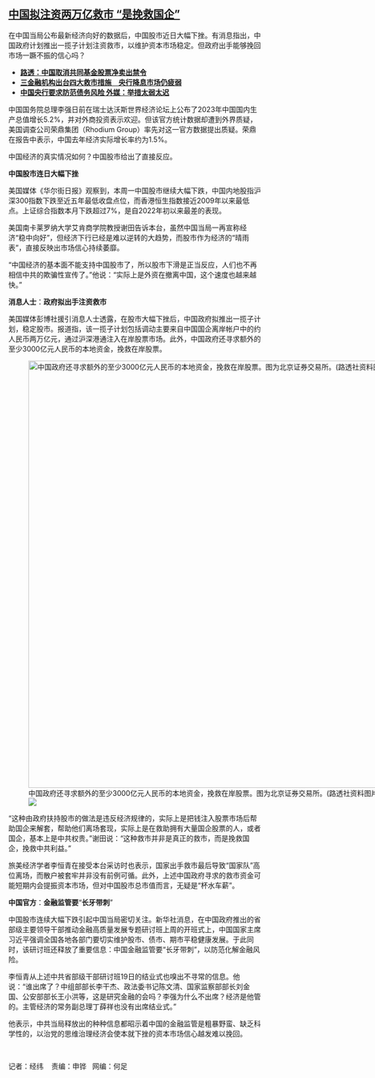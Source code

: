 <!--1706036613000-->
[中国拟注资两万亿救市    “是挽救国企”](https://www.rfa.org/mandarin/yataibaodao/jingmao/jw-01232024092201.html)
------

<p>在中国当局公布最新经济向好的数据后，中国股市近日大幅下挫。有消息指出，中国政府计划推出一揽子计划注资救市，以维护资本市场稳定。但政府出手能够挽回市场一蹶不振的信心吗？</p><ul><li><strong><a href="https://www.rfa.org/mandarin/Xinwen/4-01082024112645.html">路透：中国取消共同基金股票净卖出禁令</a></strong></li><li><strong><a class="state-published" href="https://www.rfa.org/mandarin/yataibaodao/jingmao/gt1-08212023044027.html">三金融机构出台四大救市措施　央行降息市场仍疲弱</a></strong></li><li><strong><a class="state-published" href="https://www.rfa.org/mandarin/Xinwen/5-08202023153926.html">中国央行要求防范债务风险 外媒：举措太弱太迟</a></strong></li></ul><p>中国国务院总理李强日前在瑞士达沃斯世界经济论坛上公布了2023年中国国内生产总值增长5.2%，并对外商投资表示欢迎。但该官方统计数据却遭到外界质疑，美国调查公司荣鼎集团（Rhodium Group）率先对这一官方数据提出质疑。荣鼎在报告中表示，中国去年经济实际增长率约为1.5%。</p><p>中国经济的真实情况如何？中国股市给出了直接反应。</p><p><strong>中国股市连日大幅下挫</strong></p><p>美国媒体《华尔街日报》观察到，本周一中国股市继续大幅下跌，中国内地股指沪深300指数下跌至近五年最低收盘点位，而香港恒生指数接近2009年以来最低点。上证综合指数本月下跌超过7%，是自2022年初以来最差的表现。</p><p>美国南卡莱罗纳大学艾肯商学院教授谢田告诉本台，虽然中国当局一再宣称经济“稳中向好”，但经济下行已经是难以逆转的大趋势，而股市作为经济的“晴雨表”，直接反映出市场信心持续萎靡。</p><p>“中国经济的基本面不能支持中国股市了，所以股市下滑是正当反应，人们也不再相信中共的欺骗性宣传了。”他说：“实际上是外资在撤离中国，这个速度也越来越快。”</p><p><strong>消息人士</strong>：<strong>政府拟出手注资救市</strong></p><p>美国媒体彭博社援引消息人士透露，在股市大幅下挫后，中国政府拟推出一揽子计划，稳定股市。报道指，该一揽子计划包括调动主要来自中国国企离岸帐户中的约人民币两万亿元，通过沪深港通注入在岸股票市场。此外，中国政府还寻求额外的至少3000亿元人民币的本地资金，挽救在岸股票。</p><p><figure class="image-richtext image-inline captioned" style="width:1280px;"><img alt="中国政府还寻求额外的至少3000亿元人民币的本地资金，挽救在岸股票。图为北京证券交易所。(路透社资料图片)" height="853" src="https://www.rfa.org/mandarin/yataibaodao/jingmao/jw-01232024092201.html/69b550ec-2ba4-456a-9910-c216be1b0a6b.jpeg/@@images/716226e1-5dd4-4059-90dd-5b99f597236a.jpeg" title="69b550ec-2ba4-456a-9910-c216be1b0a6b.jpeg" width="1280"/><figcaption class="image-caption">中国政府还寻求额外的至少3000亿元人民币的本地资金，挽救在岸股票。图为北京证券交易所。(路透社资料图片)</figcaption><small></small><div id="zoomattribute"><a data-caption="中国政府还寻求额外的至少3000亿元人民币的本地资金，挽救在岸股票。图为北京证券交易所。(路透社资料图片)" data-fancybox="" href="https://www.rfa.org/mandarin/yataibaodao/jingmao/jw-01232024092201.html/69b550ec-2ba4-456a-9910-c216be1b0a6b.jpeg" id="single_image" title="中国政府还寻求额外的至少3000亿元人民币的本地资金，挽救在岸股票。图为北京证券交易所。(路透社资料图片)"><img src="/++plone++rfa-resources/img/icon-zoom.png"/></a></div></figure></p><p>“这种由政府扶持股市的做法是违反经济规律的，实际上是把钱注入股票市场后帮助国企来解套，帮助他们离场套现，实际上是在救助拥有大量国企股票的人，或者国企，基本上是中共权贵。”谢田说：“这种救市并非是真正的救市，而是挽救国企，挽救中共利益。”</p><p>旅美经济学者李恒青在接受本台采访时也表示，国家出手救市最后导致“国家队”高位离场，而散户被套牢并非没有前例可循。此外，上述中国政府寻求的救市资金可能短期内会提振资本市场，但对中国股市总市值而言，无疑是“杯水车薪”。</p><p><strong>中国官方</strong>：<strong>金融监管要</strong>“<strong>长牙带刺</strong>”</p><p>中国股市连续大幅下跌引起中国当局密切关注。新华社消息，在中国政府推出的省部级主要领导干部推动金融高质量发展专题研讨班上周的开班式上，中国国家主席习近平强调全国各地各部门要切实维护股市、债市、期市平稳健康发展。于此同时，该研讨班还释放了重要信息：中国金融监管要“长牙带刺”，以防范化解金融风险。</p><p>李恒青从上述中共省部级干部研讨班19日的结业式也嗅出不寻常的信息。他说：“谁出席了？中组部部长李干杰、政法委书记陈文清、国家监察部部长刘金国、公安部部长王小洪等，这是研究金融的会吗？李强为什么不出席？经济是他管的。主管经济的常务副总理丁薛祥也没有出席结业式。”</p><p>他表示，中共当局释放出的种种信息都昭示着中国的金融监管是粗暴野蛮、缺乏科学性的，以治党的思维治理经济会使本就下挫的资本市场信心越发难以挽回。</p><p> </p><p>记者：经纬    责编：申铧   网编：何足</p><p> </p><p><strong></strong></p>
